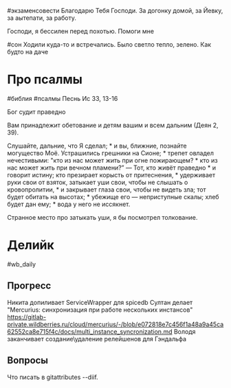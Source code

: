 #экзаменсовести 
Благодарю Тебя Господи. За догонку домой, за Йевку, за аытепати, за работу.

Господи, я бессилен перед похотью. Помоги мне 

#сон 
Ходили куда-то и встречались. Было светло тепло, зелено. Как будто на даче 

# Про псалмы 
#библия #псалмы
Песнь Ис 33, 13-16

Бог судит праведно

Вам принадлежит обетование и детям вашим и всем дальним (Деян 2, 39).

Слушайте, дальние, что Я сделал; *
и вы, ближние, познайте могущество Моё.
Устрашились грешники на Сионе; *
трепет овладел нечестивыми:
"кто из нас может жить при огне пожирающем? *
кто из нас может жить при вечном пламени?” —
Тот, кто живёт праведно *
и говорит истину;
кто презирает корысть от притеснения, *
удерживает руки свои от взяток,
затыкает уши свои, чтобы не слышать о кровопролитии, *
и закрывает глаза свои, чтобы не видеть зла;
тот будет обитать на высотах; *
убежище его — неприступные скалы;
хлеб будет дан ему; *
вода у него не иссякнет.

Странное место про затыкать уши, я бы посмотрел толкование.

# Делийк
#wb_daily
## Прогресс
Никита допиливает ServiceWrapper для spicedb
Султан делает "Mercurius: синхронизация при работе нескольких инстансов"
https://gitlab-private.wildberries.ru/cloud/mercurius/-/blob/e072818e7c456f1a48a9a45ca62552ca8e715f4c/docs/multi_instance_syncronization.md
Володя заканчивает создание\удаление релейшенов для Гэндальфа
## Вопросы
Что писать в gitattributes --diif.
